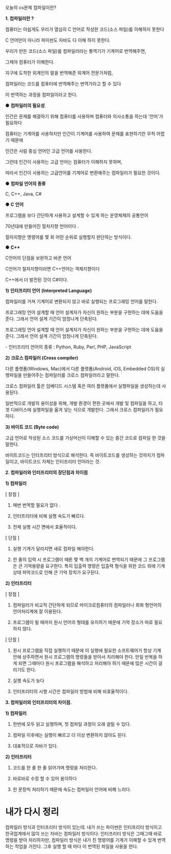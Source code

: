 오늘의 cs문제 컴파일이란?



**1. 컴파일러란 ?**

 

컴퓨터는 아쉽게도 우리가 열심히 C 언어로 작성한 코드(소스 파일)를 이해하지 못한다

C 언어만이 아니라 파이썬도 자바도 다 이해 하지 못한다.

 

우리가 만든 코드(소스 파일)를 컴파일러라는 통역기가 기계어로 번역해주면,

그제야 컴퓨터가 이해한다.

 

지구에 도착한 외계인의 말을 번역해준 외계어 전문가처럼,

컴파일러는 코드를 컴퓨터에 번역해주는 번역가라고 할 수 있다

이 번역하는 과정을 컴파일이라고 한다.

 

● **컴파일러의 필요성**.

 

인간은 문제를 해결하기 위해 컴퓨터를 사용하며 컴퓨터와 의사소통을 하는데 '언어'가 필요하다

컴퓨터는 기계어를 사용하지만 인간이 기계어를 사용하여 문제를 표현하기란 무척 어렵기 때문에

인간은 사람 중심 언어인 고급 언어를 사용한다.

그런데 인간이 사용하는 고급 언어는 컴퓨터가 이해하지 못하며,

따라서 인간이 사용하는 고급언어를 기계어로 변환해주는 컴파일러가 필요한 것이다.

 

● **컴파일 언어의 종류**

C, C++, Java, C#

 

 

● **C** **언어**

프로그램을 보다 간단하게 사용하고 설계할 수 있게 하는 운영체제의 공통언어

70년대에 만들어진 절차지향 언어이다 .

절차지향은 명령어를 몇 회 어떤 순위로 실행할지 판단하는 방식이다.

 

● **C++**

C언어의 단점을 보완하고 바꾼 언어

C언어가 절차지향이라면 C++언어는 객체지향이다

C++에서 더 발전된 것이 C#이다.

 

**1)** **인터프리터 언어** **(Interpreted Language)**

컴파일러를 거쳐 기계어로 변환되지 않고 바로 실행되는 프로그래밍 언어를 말한다.

프로그래밍 언어 설계할 때 언어 설계자가 자신이 원하는 부분을 구현하는 데에 도움을 준다. 그래서 언어 설계 기간이 엄청나게 단축된다.

프로그래밍 언어 설계할 때 언어 설계자가 자신이 원하는 부분을 구현하는 데에 도움을 준다. 그래서 언어 설계 기간이 엄청나게 단축된다.

\- 인터프리터 언어의 종류 : Python, Ruby, Perl, PHP, JavaScript

 

**2) 크로스 컴파일러 (Cross compiler)**

다른 플랫폼(Windows, Mac)에서 다른 플랫폼(Android, iOS, Embedded OS)의 실행파일을 만들어주는 컴파일러를 크로스 컴파일러라고 말한다.

크로스 컴파일러 툴은 임베디드 시스템 혹은 여러 플랫폼에서 실행파일을 생성하는데 사용된다.

일반적으로 개발의 용이성을 위해, 개발 환경이 편한 곳에서 개발 및 컴파일을 하고, 타겟 디바이스에 실행파일을 옮겨 넣는 식으로 개발한다. 그래서 크로스 컴파일러가 필요하다.

 

**3) 바이트 코드 (Byte code)**

고급 언어로 작성된 소스 코드를 가상머신이 이해할 수 있는 중간 코드로 컴파일 한 것을 말한다.

바이트코드는 인터프리터 방식으로 해석한다. 즉 바이트코드를 생성하는 것까지가 컴파일이고, 바이트코드 자체는 인터프리터 언어라는 것.

 

**2. 컴파일러와 인터프리터의 장단점과 차이점**

 

**1) 컴파일러**

 

[ 장점 ]

1. 매번 번역할 필요가 없다 .

2. 인터프리터에 비해 실행 속도가 빠르다.

3. 전체 실행 시간 면에서 효율적이다.

 

[ 단점 ]

1. 실행 기계가 달라지면 새로 컴파일 해야한다.

2. 한 줄의 입력 시 프로그램이 때론 몇 백 개의 기계어로 번역되기 때문에 그 프로그램은 큰 기억용량을 요구한다. 특히 입출력 명령은 입출력 형식을 위한 코드 외에 기계 상태 파악코드로 인해 큰 기억 장치가 요구된다.

 

 

**2) 인터프리터**

 

[ 장점 ]

1. 컴파일러가 비교적 간단하게 되므로 마이크로컴퓨터의 컴파일러나 회화 형언어의 언어처리계에 잘 이용된다.

2. 프로그램이 될 때까지 원시 언어의 형태를 유지하기 때문에 기억 장소가 따로 필요하지 않다.

 

[ 단점 ]

1. 원시 프로그램을 직접 실행하기 때문에 이 실행에 필요한 소프트웨어가 항상 기계 안에 상주하면서 원시 프로그램의 명령들을 받아서 치리해야 한다. 만일 반복을 하게 되면 그때마다 원시 프로그램을 해석하고 처리해야 하기 때문에 많은 시간이 걸리기도 한다.

2. 실행 속도가 늦다

3. 인터프리터의 시행 시간은 컴파일러 방법에 비해 비효율적이다.

 

 

**3. 컴파일러와 인터프리터의 차이점.**

 

**1) 컴파일러**

1. 한번에 모두 읽고 실행하며, 첫 컴파일 과정이 오래 걸릴 수 있다.

2. 컴파일 이후에는 실행이 빠르고 더 이상 변환하지 않아도 된다.

3. 대표적으로 자바가 있다.

 

**2) 인터프리터**

1. 코드를 한 줄 한 줄 읽어가며 명령을 처리한다.

2. 바로바로 수정 할 수 있어 용이하다

3. 한 문장씩 처리하기 때문에 속도는 컴파일러 언어에 비해 느리다.



# 내가 다시 정리

컴파일러 방식과 인터프리터 방식이 있는데. 내가 쓰는 파이썬은 인터프리터 방식이고 한국업계에서 많이 쓰는 자바는 컴파일러 방식이다. 인터프리터 방식은 그때그때 바로 명령을 받아 처리하지만, 컴파일러 방식은 내가 친 명령어를 기계가 이해할 수 있게 번역하는 작업을 거친다. 그후 실행 할 때 마다 이 번역된 파일을 사용을 한다. 